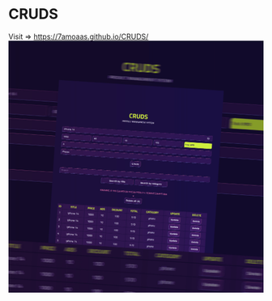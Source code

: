 # CRUDS
Visit => https://7amoaas.github.io/CRUDS/
![alt text](https://raw.githubusercontent.com/7amoAAS/CRUDS/main/Preview.jpg)
